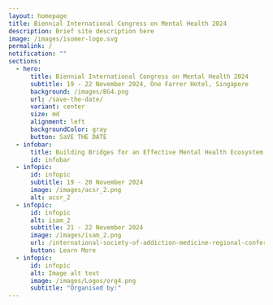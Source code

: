 ```yaml
---
layout: homepage
title: Biennial International Congress on Mental Health 2024
description: Brief site description here
image: /images/isomer-logo.svg
permalink: /
notification: ""
sections:
  - hero:
      title: Biennial International Congress on Mental Health 2024
      subtitle: 19 - 22 November 2024, One Farrer Hotel, Singapore
      background: /images/BG4.png
      url: /save-the-date/
      variant: center
      size: md
      alignment: left
      backgroundColor: gray
      button: SaVE THE DATE
  - infobar:
      title: Building Bridges for an Effective Mental Health Ecosystem
      id: infobar
  - infopic:
      id: infopic
      subtitle: 19 - 20 November 2024
      image: /images/acsr_2.png
      alt: acsr_2
  - infopic:
      id: infopic
      alt: isam_2
      subtitle: 21 - 22 November 2024
      image: /images/isam_2.png
      url: /international-society-of-addiction-medicine-regional-conference-2024/
      button: Learn More
  - infopic:
      id: infopic
      alt: Image alt text
      image: /images/Logos/org4.png
      subtitle: "Organised by:"
---
```

